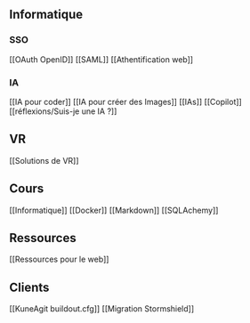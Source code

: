 ## Informatique
### SSO
[[OAuth OpenID]]
[[SAML]]
[[Athentification web]]

### IA
[[IA pour coder]]
[[IA pour créer des Images]]
[[IAs]]
[[Copilot]]
[[réflexions/Suis-je une IA ?]]

## VR
[[Solutions de VR]]

## Cours
[[Informatique]]
[[Docker]]
[[Markdown]]
[[SQLAchemy]]

## Ressources
[[Ressources pour le web]]

## Clients
[[KuneAgit buildout.cfg]]
[[Migration Stormshield]]

